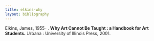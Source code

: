 ```yaml
---
title: elkins-why
layout: bibliography
---
```


Elkins, James, 1955- . **Why Art Cannot Be Taught : a Handbook for Art Students.** Urbana : University of Illinois Press, 2001.
